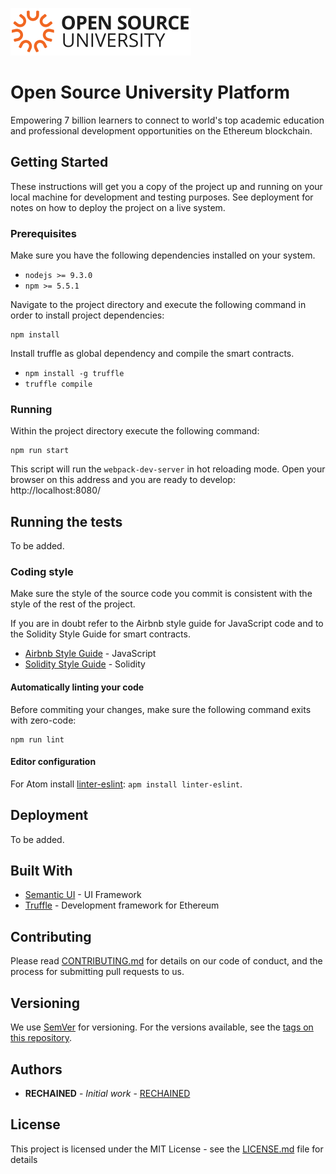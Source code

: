 ![logo.png](logo.png)

# Open Source University Platform

Empowering 7 billion learners to connect to world's top academic education and professional development opportunities on the Ethereum blockchain.

## Getting Started

These instructions will get you a copy of the project up and running on your local machine for development and testing purposes. See deployment for notes on how to deploy the project on a live system.

### Prerequisites

Make sure you have the following dependencies installed on your system.

* `nodejs >= 9.3.0`
* `npm >= 5.5.1`

Navigate to the project directory and execute the following command in order to install project dependencies:

    npm install

Install truffle as global dependency and compile the smart contracts.

* `npm install -g truffle`
* `truffle compile`

### Running

Within the project directory execute the following command:

    npm run start

This script will run the `webpack-dev-server` in hot reloading mode. Open your browser on this address and you are ready to develop: http://localhost:8080/

## Running the tests

To be added.

### Coding style

Make sure the style of the source code you commit is consistent with the style of the rest of the project.

If you are in doubt refer to the Airbnb style guide for JavaScript code and to the Solidity Style Guide for smart contracts.

* [Airbnb Style Guide](https://github.com/airbnb/javascript) - JavaScript
* [Solidity Style Guide](http://solidity.readthedocs.io/en/develop/style-guide.html) - Solidity


#### Automatically linting your code

Before commiting your changes, make sure the following command exits with zero-code:

    npm run lint

#### Editor configuration
For Atom install [linter-eslint](https://atom.io/packages/linter-eslint): `apm install linter-eslint`.

## Deployment

To be added.

## Built With

* [Semantic UI](react.semantic-ui.com) - UI Framework
* [Truffle](http://truffleframework.com/) - Development framework for Ethereum

## Contributing

Please read [CONTRIBUTING.md](CONTRIBUTING.md) for details on our code of conduct, and the process for submitting pull requests to us.

## Versioning

We use [SemVer](http://semver.org/) for versioning. For the versions available, see the [tags on this repository](https://github.com/your/project/tags).

## Authors

* **RECHAINED** - *Initial work* - [RECHAINED](https://rechained.com)

## License

This project is licensed under the MIT License - see the [LICENSE.md](LICENSE.md) file for details
